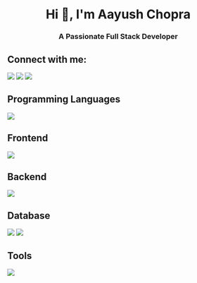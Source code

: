 <h1 align="center">Hi 👋, I'm Aayush Chopra</h1>
<h3 align="center">A Passionate Full Stack Developer</h3>

<h2 align="left">Connect with me:</h2>
<a href="https://www.linkedin.com/in/aayush-chopra-a142b0288/" target="_blank"><img src="https://skills.thijs.gg/icons?i=linkedin&theme=dark" /></a>
<a href="https://github.com/YoAayush" target="_blank"><img src="https://skillicons.dev/icons?i=github)](https://skillicons.dev)" /></a>
<a href="mailto:chopraaayush2004@gmail.com" target="_blank"><img src="https://skillicons.dev/icons?i=gmail)](https://skillicons.dev)" /></a>

<h2 align="left">Programming Languages</h2>
<img src="https://skills.thijs.gg/icons?i=js,python,cpp,c&theme=dark" />
<h2 align="left">Frontend</h2>
<img src="https://skills.thijs.gg/icons?i=html,css,react,tailwind,materialui,styledcomponents,bootstrap&theme=dark"/>
<h2 align="left">Backend</h2>
<img src="https://skillicons.dev/icons?i=firebase,nodejs,mongodb,php)](https://skillicons.dev)"/>
<h2 align="left">Database</h2>
<img src="https://miro.medium.com/v2/resize:fit:300/1*R4c8lHBHuH5qyqOtZb3h-w.png"/>
<img src="https://d1.awsstatic.com/asset-repository/products/amazon-rds/1024px-MySQL.ff87215b43fd7292af172e2a5d9b844217262571.png" />
<h2 align="left">Tools</h2>
<img src="https://skills.thijs.gg/icons?i=git,github,gitlab,figma,vscode,netlify,vercel&theme=dark"/>
